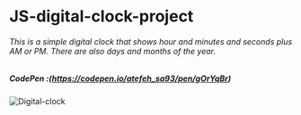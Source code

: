 # JS-digital-clock-project

###### This is a simple digital clock that shows hour and minutes and seconds plus AM or PM. There are also days and months of the year.

##### CodePen :(https://codepen.io/atefeh_sa93/pen/gOrYqBr)


![Digital-clock](https://user-images.githubusercontent.com/47238838/89654331-bab4bb00-d8dd-11ea-9af4-07d59de44ca3.png)






